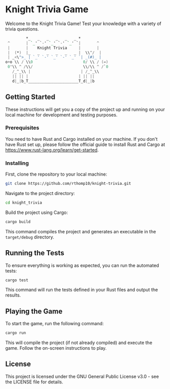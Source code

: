 # Knight Trivia Game

Welcome to the Knight Trivia Game! Test your knowledge with a variety of trivia questions.

```verilog (verilog has the best colors)
         *_   _   _   _   _   _ *
 ^       | `_' `-' `_' `-' `_' `|       ^
 |       |    Knight Trivia     |       |
 |  (*)  |_   _   _   _   _   _ |  \\^/  |
 | _<\">_ | `_' `-' `_' `-' `_' `| _(#)_ |
o+o \\ / \\0                      0/ \\ / (=)
 0'\\ ^ /\\/                      \\/\\ ^ /`0
   /_^_\\ |                      | /_^_\\
   || || |                      | || ||
   d|_|b_T______________________T_d|_|b
```

## Getting Started

These instructions will get you a copy of the project up and running on your local machine for development and testing purposes.

### Prerequisites

You need to have Rust and Cargo installed on your machine. If you don't have Rust set up, please follow the official guide to install Rust and Cargo at https://www.rust-lang.org/learn/get-started.

### Installing

First, clone the repository to your local machine:

```bash
git clone https://github.com/rthomp10/knight-trivia.git
```

Navigate to the project directory:

```bash
cd knight_trivia
```

Build the project using Cargo:

```bash
cargo build
```

This command compiles the project and generates an executable in the `target/debug` directory.

## Running the Tests

To ensure everything is working as expected, you can run the automated tests:

```bash
cargo test
```

This command will run the tests defined in your Rust files and output the results.

## Playing the Game

To start the game, run the following command:

```bash
cargo run
```

This will compile the project (if not already compiled) and execute the game. Follow the on-screen instructions to play.

## License

This project is licensed under the GNU General Public License v3.0 - see the LICENSE file for details.
